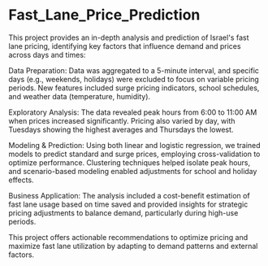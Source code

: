 # Fast_Lane_Price_Prediction

This project provides an in-depth analysis and prediction of Israel's fast lane pricing, identifying key factors that influence demand and prices across days and times:

Data Preparation: Data was aggregated to a 5-minute interval, and specific days (e.g., weekends, holidays) were excluded to focus on variable pricing periods. New features included surge pricing indicators, school schedules, and weather data (temperature, humidity).

Exploratory Analysis: The data revealed peak hours from 6:00 to 11:00 AM when prices increased significantly. Pricing also varied by day, with Tuesdays showing the highest averages and Thursdays the lowest.

Modeling & Prediction: Using both linear and logistic regression, we trained models to predict standard and surge prices, employing cross-validation to optimize performance. Clustering techniques helped isolate peak hours, and scenario-based modeling enabled adjustments for school and holiday effects.

Business Application: The analysis included a cost-benefit estimation of fast lane usage based on time saved and provided insights for strategic pricing adjustments to balance demand, particularly during high-use periods.

This project offers actionable recommendations to optimize pricing and maximize fast lane utilization by adapting to demand patterns and external factors.
